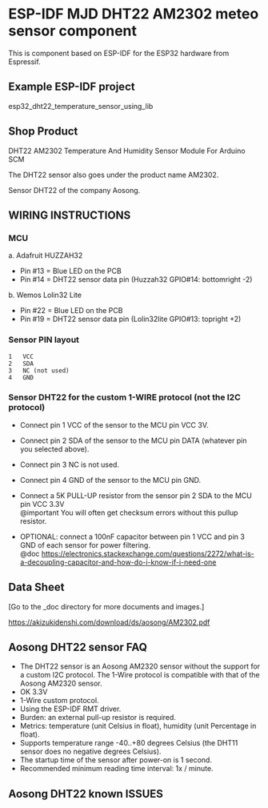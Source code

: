 # ESP-IDF MJD DHT22 AM2302 meteo sensor component
This is component based on ESP-IDF for the ESP32 hardware from Espressif.

## Example ESP-IDF project
esp32_dht22_temperature_sensor_using_lib

## Shop Product
DHT22 AM2302 Temperature And Humidity Sensor Module For Arduino SCM

The DHT22 sensor also goes under the product name AM2302.

Sensor DHT22 of the company Aosong.

## WIRING INSTRUCTIONS
### MCU
a. Adafruit HUZZAH32
- Pin #13 = Blue LED on the PCB
- Pin #14 = DHT22 sensor data pin (Huzzah32 GPIO#14: bottomright -2)

b. Wemos Lolin32 Lite
- Pin #22 = Blue LED on the PCB
- Pin #19 = DHT22 sensor data pin (Lolin32lite GPIO#13: topright +2)

### Sensor PIN layout
```
1   VCC
2   SDA
3   NC (not used)
4   GND
```

### Sensor DHT22 for the custom 1-WIRE protocol (not the I2C protocol)
- Connect pin 1 VCC of the sensor to the MCU pin VCC 3V.
- Connect pin 2 SDA of the sensor to the MCU pin DATA (whatever pin you selected above).
- Connect pin 3 NC is not used.
- Connect pin 4 GND of the sensor to the MCU pin GND.
- Connect a 5K PULL-UP resistor from the sensor pin 2 SDA to the MCU pin VCC 3.3V \
  @important You will often get checksum errors without this pullup resistor.

- OPTIONAL: connect a 100nF capacitor between pin 1 VCC and pin 3 GND of each sensor for power filtering. \
  @doc https://electronics.stackexchange.com/questions/2272/what-is-a-decoupling-capacitor-and-how-do-i-know-if-i-need-one

## Data Sheet
[Go to the _doc directory for more documents and images.]

https://akizukidenshi.com/download/ds/aosong/AM2302.pdf

## Aosong DHT22 sensor FAQ
- The DHT22 sensor is an Aosong AM2320 sensor without the support for a custom I2C protocol. The 1-Wire protocol is compatible with that of the Aosong AM2320 sensor.
- OK 3.3V
- 1-Wire custom protocol.
- Using the ESP-IDF RMT driver.
- Burden: an external pull-up resistor is required.
- Metrics: temperature (unit Celsius in float), humidity (unit Percentage in float).
- Supports temperature range -40..+80 degrees Celsius (the DHT11 sensor does no negative degrees Celsius).
- The startup time of the sensor after power-on is 1 second.
- Recommended minimum reading time interval: 1x / minute.

## Aosong DHT22 known ISSUES

